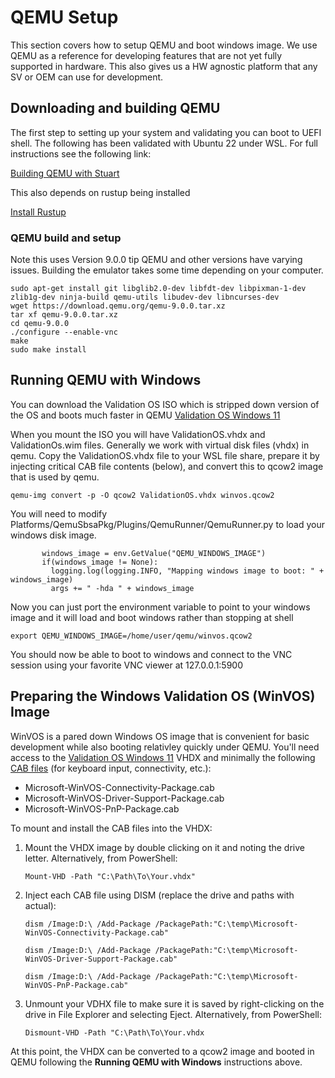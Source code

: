 # QEMU Setup

This section covers how to setup QEMU and boot windows image. We use QEMU as a reference for developing features that are not yet fully supported in hardware. This also gives us a HW agnostic platform that any SV or OEM can use for development.

## Downloading and building QEMU

The first step to setting up your system and validating you can boot to UEFI shell. The following has been validated with Ubuntu 22 under WSL. For full instructions see the following link:

[Building QEMU with Stuart](https://github.com/tianocore/tianocore.github.io/wiki/How-to-Build-With-Stuart)

This also depends on rustup being installed

[Install Rustup](https://rustup.rs)

### QEMU build and setup
Note this uses Version 9.0.0 tip QEMU and other versions have varying issues. Building the emulator takes some time depending on your computer.

```
sudo apt-get install git libglib2.0-dev libfdt-dev libpixman-1-dev zlib1g-dev ninja-build qemu-utils libudev-dev libncurses-dev
wget https://download.qemu.org/qemu-9.0.0.tar.xz
tar xf qemu-9.0.0.tar.xz
cd qemu-9.0.0
./configure --enable-vnc
make
sudo make install
```

## Running QEMU with Windows

You can download the Validation OS ISO which is stripped down version of the OS and boots much faster in QEMU
[Validation OS Windows 11](https://learn.microsoft.com/en-us/windows-hardware/manufacture/desktop/validation-os-overview?view=windows-11_)

When you mount the ISO you will have ValidationOS.vhdx and ValidationOs.wim files. Generally we work with virtual disk files (vhdx) in qemu. Copy the ValidationOS.vhdx file to your WSL file share, prepare it by injecting critical CAB file contents (below), and convert this to qcow2 image that is used by qemu.

`qemu-img convert -p -O qcow2 ValidationOS.vhdx winvos.qcow2`

You will need to modify Platforms/QemuSbsaPkg/Plugins/QemuRunner/QemuRunner.py to load your windows disk image. 

```
       windows_image = env.GetValue("QEMU_WINDOWS_IMAGE")
       if(windows_image != None):
         logging.log(logging.INFO, "Mapping windows image to boot: " + windows_image)
         args += " -hda " + windows_image
```

Now you can just port the environment variable to point to your windows image and it will load and boot windows rather than stopping at shell

`export QEMU_WINDOWS_IMAGE=/home/user/qemu/winvos.qcow2`

You should now be able to boot to windows and connect to the VNC session using your favorite VNC viewer at 127.0.0.1:5900

## Preparing the Windows Validation OS (WinVOS) Image

WinVOS is a pared down Windows OS image that is convenient for basic development while also booting relativley quickly under QEMU.  You'll need access to the [Validation OS Windows 11](https://learn.microsoft.com/en-us/windows-hardware/manufacture/desktop/validation-os-overview?view=windows-11&viewFallbackFrom=windows-11_) VHDX and minimally the following [CAB files](https://learn.microsoft.com/en-us/windows-hardware/manufacture/desktop/validation-os-optional-packages?view=windows-11_) (for keyboard input, connectivity, etc.):

- Microsoft-WinVOS-Connectivity-Package.cab
- Microsoft-WinVOS-Driver-Support-Package.cab
- Microsoft-WinVOS-PnP-Package.cab

To mount and install the CAB files into the VHDX:

1. Mount the VHDX image by double clicking on it and noting the drive letter.  Alternatively, from PowerShell:

    `Mount-VHD -Path "C:\Path\To\Your.vhdx"`

2. Inject each CAB file using DISM (replace the drive and paths with actual):

    `dism /Image:D:\ /Add-Package /PackagePath:"C:\temp\Microsoft-WinVOS-Connectivity-Package.cab"`

    `dism /Image:D:\ /Add-Package /PackagePath:"C:\temp\Microsoft-WinVOS-Driver-Support-Package.cab"`

    `dism /Image:D:\ /Add-Package /PackagePath:"C:\temp\Microsoft-WinVOS-PnP-Package.cab"`

3. Unmount your VDHX file to make sure it is saved by right-clicking on the drive in File Explorer and selecting Eject.  Alternatively, from PowerShell:

    `Dismount-VHD -Path "C:\Path\To\Your.vhdx`

At this point, the VHDX can be converted to a qcow2 image and booted in QEMU following the **Running QEMU with Windows** instructions above.
